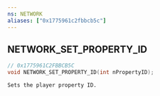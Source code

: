 ```yaml
---
ns: NETWORK
aliases: ["0x1775961c2fbbcb5c"]
---
```

## NETWORK_SET_PROPERTY_ID

```c
// 0x1775961C2FBBCB5C
void NETWORK_SET_PROPERTY_ID(int nPropertyID);
```

```
Sets the player property ID.
```
